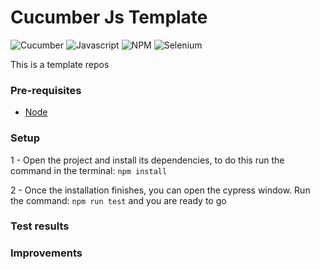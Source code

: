 # Cucumber Js Template

![Cucumber](https://img.shields.io/badge/cucumber-%2323D96C?style=for-the-badge&logo=cucumber&logoColor=white)
![Javascript](https://img.shields.io/badge/javascript-black?style=for-the-badge&logo=javascript&logoColor=#F7DF1E)
![NPM](https://img.shields.io/badge/NPM-red?style=for-the-badge&logo=npm&logoColor=white)
![Selenium](https://img.shields.io/badge/selenium-black?style=for-the-badge&logo=selenium&logoColor=white&color=#43B02A)

This is a template repos

### Pre-requisites

- [Node](https://nodejs.org/en/download/)

### Setup

1 - Open the project and install its dependencies, to do this run the command in the terminal: `npm install`

2 - Once the installation finishes, you can open the cypress window. Run the command: `npm run test` and you are ready to go

### Test results


### Improvements


